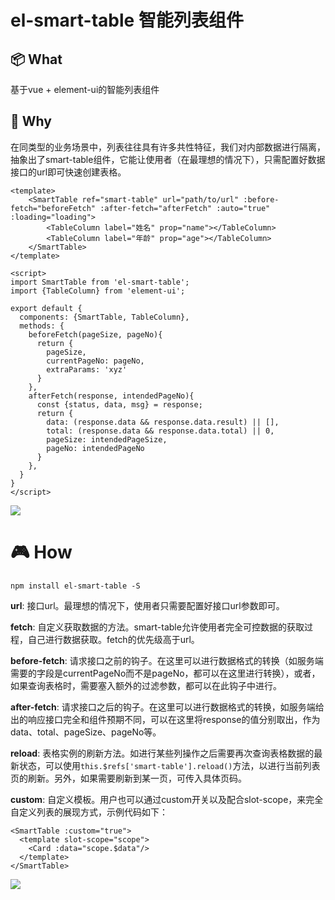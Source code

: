 # el-smart-table 智能列表组件

## 📦 What

基于vue + element-ui的智能列表组件

## 🚀 Why

在同类型的业务场景中，列表往往具有许多共性特征，我们对内部数据进行隔离，抽象出了smart-table组件，它能让使用者（在最理想的情况下），只需配置好数据接口的url即可快速创建表格。

```vue
<template>
    <SmartTable ref="smart-table" url="path/to/url" :before-fetch="beforeFetch" :after-fetch="afterFetch" :auto="true" :loading="loading">
        <TableColumn label="姓名" prop="name"></TableColumn>
        <TableColumn label="年龄" prop="age"></TableColumn>
    </SmartTable>
</template>

<script>
import SmartTable from 'el-smart-table';
import {TableColumn} from 'element-ui';

export default {
  components: {SmartTable, TableColumn},
  methods: {
    beforeFetch(pageSize, pageNo){
      return {
        pageSize,
        currentPageNo: pageNo,
        extraParams: 'xyz'
      }
    },
    afterFetch(response, intendedPageNo){
      const {status, data, msg} = response;
      return {
        data: (response.data && response.data.result) || [],
        total: (response.data && response.data.total) || 0,
        pageSize: intendedPageSize,
        pageNo: intendedPageNo
      }
    },
  }
} 
</script>
```

![](https://i.imgur.com/K8tfA2L.jpg)

# 🎮 How

`npm install el-smart-table -S`

**url**: 接口url。最理想的情况下，使用者只需要配置好接口url参数即可。

**fetch**: 自定义获取数据的方法。smart-table允许使用者完全可控数据的获取过程，自己进行数据获取。fetch的优先级高于url。

**before-fetch**: 请求接口之前的钩子。在这里可以进行数据格式的转换（如服务端需要的字段是currentPageNo而不是pageNo，都可以在这里进行转换），或者，如果查询表格时，需要塞入额外的过滤参数，都可以在此钩子中进行。

**after-fetch**: 请求接口之后的钩子。在这里可以进行数据格式的转换，如服务端给出的响应接口完全和组件预期不同，可以在这里将response的值分别取出，作为data、total、pageSize、pageNo等。

**reload**: 表格实例的刷新方法。如进行某些列操作之后需要再次查询表格数据的最新状态，可以使用`this.$refs['smart-table'].reload()`方法，以进行当前列表页的刷新。另外，如果需要刷新到某一页，可传入具体页码。

**custom**: 自定义模板。用户也可以通过custom开关以及配合slot-scope，来完全自定义列表的展现方式，示例代码如下：

```vue
<SmartTable :custom="true">
  <template slot-scope="scope">
    <Card :data="scope.$data"/>
  </template>
</SmartTable>
```

![](https://i.imgur.com/VZh3N3X.jpg)